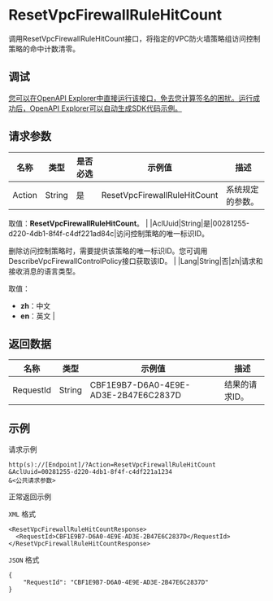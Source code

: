 # ResetVpcFirewallRuleHitCount

调用ResetVpcFirewallRuleHitCount接口，将指定的VPC防火墙策略组访问控制策略的命中计数清零。

## 调试

[您可以在OpenAPI Explorer中直接运行该接口，免去您计算签名的困扰。运行成功后，OpenAPI Explorer可以自动生成SDK代码示例。](https://api.aliyun.com/#product=Cloudfw&api=ResetVpcFirewallRuleHitCount&type=RPC&version=2017-12-07)

## 请求参数

|名称|类型|是否必选|示例值|描述|
|--|--|----|---|--|
|Action|String|是|ResetVpcFirewallRuleHitCount|系统规定的参数。

 取值：**ResetVpcFirewallRuleHitCount**。 |
|AclUuid|String|是|00281255-d220-4db1-8f4f-c4df221ad84c|访问控制策略的唯一标识ID。

 删除访问控制策略时，需要提供该策略的唯一标识ID。您可调用DescribeVpcFirewallControlPolicy接口获取该ID。 |
|Lang|String|否|zh|请求和接收消息的语言类型。

 取值：

 -   **zh**：中文
-   **en**：英文 |

## 返回数据

|名称|类型|示例值|描述|
|--|--|---|--|
|RequestId|String|CBF1E9B7-D6A0-4E9E-AD3E-2B47E6C2837D|结果的请求ID。 |

## 示例

请求示例

```
http(s)://[Endpoint]/?Action=ResetVpcFirewallRuleHitCount
&AclUuid=00281255-d220-4db1-8f4f-c4df221a1234
&<公共请求参数>
```

正常返回示例

`XML` 格式

```
<ResetVpcFirewallRuleHitCountResponse>
  <RequestId>CBF1E9B7-D6A0-4E9E-AD3E-2B47E6C2837D</RequestId>
</ResetVpcFirewallRuleHitCountResponse>
```

`JSON` 格式

```
{
    "RequestId": "CBF1E9B7-D6A0-4E9E-AD3E-2B47E6C2837D"
}
```

